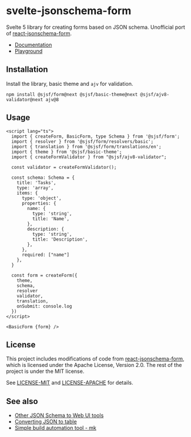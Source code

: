 # svelte-jsonschema-form

Svelte 5 library for creating forms based on JSON schema.
Unofficial port of [react-jsonschema-form](https://github.com/rjsf-team/react-jsonschema-form).

- [Documentation](https://x0k.github.io/svelte-jsonschema-form/)
- [Playground](https://x0k.github.io/svelte-jsonschema-form/playground2/)

## Installation

Install the library, basic theme and `ajv` for validation.

```shell
npm install @sjsf/form@next @sjsf/basic-theme@next @sjsf/ajv8-validator@next ajv@8
```

## Usage

```svelte
<script lang="ts">
  import { createForm, BasicForm, type Schema } from '@sjsf/form';
  import { resolver } from '@sjsf/form/resolvers/basic';
  import { translation } from '@sjsf/form/translations/en';
  import { theme } from '@sjsf/basic-theme';
  import { createFormValidator } from "@sjsf/ajv8-validator";

  const validator = createFormValidator();

  const schema: Schema = {
    title: 'Tasks',
    type: 'array',
    items: {
      type: 'object',
      properties: {
        name: {
          type: 'string',
          title: 'Name',
        },
        description: {
          type: 'string',
          title: 'Description',
        },
      },
      required: ["name"]
    },
  }

  const form = createForm({
    theme,
    schema,
    resolver
    validator,
    translation,
    onSubmit: console.log
  })
</script>

<BasicForm {form} />
```

## License

This project includes modifications of code from [react-jsonschema-form](https://github.com/rjsf-team/react-jsonschema-form), which is licensed under the Apache License, Version 2.0.
The rest of the project is under the MIT license.

See [LICENSE-MIT](LICENSE) and [LICENSE-APACHE](LICENSE-APACHE) for details.

## See also

- [Other JSON Schema to Web UI tools](https://json-schema.org/tools?query=&sortBy=name&sortOrder=ascending&groupBy=toolingTypes&licenses=&languages=&drafts=&toolingTypes=schema-to-web-UI)
- [Converting JSON to table](https://github.com/x0k/json-to-table)
- [Simple build automation tool - mk](https://github.com/x0k/mk)
